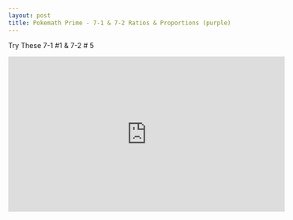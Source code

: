 ```yaml
---
layout: post
title: Pokemath Prime - 7-1 & 7-2 Ratios & Proportions (purple)
---
```

Try These 7-1 #1 & 7-2 # 5
<iframe width="560" height="315" src="https://www.youtube.com/embed/kM_RNQ9tq38" frameborder="0" allowfullscreen></iframe>

